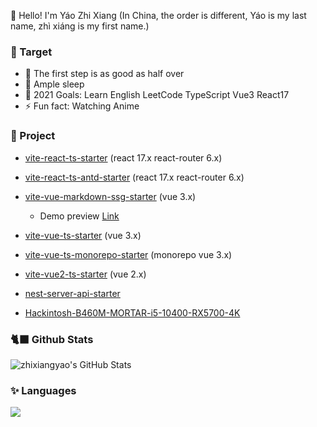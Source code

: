 👋 Hello! I'm Yáo Zhi Xiang (In China, the order is different, Yáo is my last name, zhì xiáng is my first name.)

### 📜 Target

- 🚶 The first step is as good as half over
- 🥱 Ample sleep
- 🚀 2021 Goals: Learn English LeetCode TypeScript Vue3 React17
- ⚡ Fun fact: Watching Anime

### 📜 Project

- [vite-react-ts-starter](https://github.com/zhixiangyao/vite-react-ts-starter) (react 17.x react-router 6.x)
- [vite-react-ts-antd-starter](https://github.com/zhixiangyao/vite-react-ts-antd-starter) (react 17.x react-router 6.x)
- [vite-vue-markdown-ssg-starter](https://github.com/zhixiangyao/vite-vue-markdown-ssg-starter) (vue 3.x)
  - Demo preview [Link](https://zhixiangyao.github.io/)
- [vite-vue-ts-starter](https://github.com/zhixiangyao/vite-vue-ts-starter) (vue 3.x)
- [vite-vue-ts-monorepo-starter](https://github.com/zhixiangyao/vite-vue-ts-monorepo-starter) (monorepo vue 3.x)
- [vite-vue2-ts-starter](https://github.com/zhixiangyao/vite-vue2-ts-starter) (vue 2.x)
- [nest-server-api-starter](https://github.com/zhixiangyao/nest-server-api-starter)

- [Hackintosh-B460M-MORTAR-i5-10400-RX5700-4K](https://github.com/zhixiangyao/Hackintosh-B460M-MORTAR-i5-10400-RX5700-4K)

### 🐈‍⬛ Github Stats

<img alt="zhixiangyao's GitHub Stats" src="https://github-readme-stats.vercel.app/api?username=zhixiangyao&theme=cobalt&show_icons=true" />

### ✨ Languages

<img src="https://github-readme-stats.vercel.app/api/top-langs/?username=zhixiangyao&layout=compact&theme=cobalt" >
